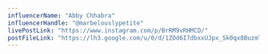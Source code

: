 ```yaml
---
influencerName: "Abby Chhabra"
influencerHandle: "@marbelouslypetite"
livePostLink: "https://www.instagram.com/p/BrRM9vRHMCD/"
postFileLink: "https://lh3.google.com/u/0/d/1ZOd6I7dbxxUJpx_Sk0qx8BuzmTbXPh7N"
---
```

